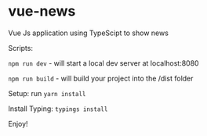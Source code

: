 # vue-news

Vue Js application using TypeScipt to show news

Scripts:

`npm run dev` - will start a local dev server at localhost:8080

`npm run build` - will build your project into the /dist folder

Setup: run `yarn install`  

Install Typing: `typings install`   

Enjoy!


